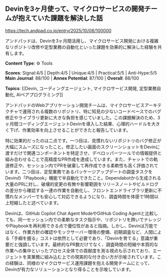## Devinを3ヶ月使って、マイクロサービスの開発チームが抱えていた課題を解決した話

https://tech.andpad.co.jp/entry/2025/10/08/100000

アンドパッドは、Devinを3ヶ月間活用し、マイクロサービス開発における複雑なリポジトリ改修や定型業務の自動化といった課題を効果的に解決した経験を共有します。

**Content Type**: ⚙️ Tools

**Scores**: Signal:4/5 | Depth:4/5 | Unique:4/5 | Practical:5/5 | Anti-Hype:5/5
**Main Journal**: 88/100 | **Annex Potential**: 87/100 | **Overall**: 88/100

**Topics**: [[Devin, コーディングエージェント, マイクロサービス開発, 定型業務自動化, AIペアプログラミング]]

アンドパッドのWebアプリケーション開発チームは、マイクロサービスアーキテクチャで運用される複数のリポジトリ、特に知見の少ないコードベースでのバグ修正やライブラリ更新に大きな負担を感じていました。この課題解決のため、3ヶ月間コーディングエージェントDevinを導入した結果、心理的ハードルを大きく下げ、作業効率を向上させることができたと報告しています。

特に効果的だったのは二点です。一つ目は、見慣れないリポジトリのバグ修正が大幅にスムーズになったこと。修正したい画面のスクリーンショットをDevinに渡すだけで関連コンポーネントを特定させ、デベロッパーツールでの情報提供と組み合わせることで高精度なPR作成を達成しています。また、チャットでの軌道修正や、セッション内でPRを破棄して再作成できる柔軟性も高く評価されています。二つ目は、定型業務であるパッケージアップデートの調査タスクをDevinの「Playbook」機能で半自動化できたこと。Dependabotから生成される大量のPRに対し、破壊的変更の有無や影響範囲をリリースノートやビルドログの差分から確認する一連の作業を自動化し、フロントエンドライブラリ更新に不慣れなメンバーでも安心して対応できるようになり、調査時間を体感で1時間以上短縮したと述べています。

Devinは、GitHub Copilot Chat Agent ModeやGitHub Coding Agentと比較しても、同一セッション内での柔軟なタスク指示や、リポジトリを跨いでナレッジやPlaybookを再利用できる点で優位性があると指摘。しかし、Devinは万能ではなく、作業方針の確認やモックサーバー環境の整備、初期調査など、人間による「手綱を握る」コストは依然として必要であり、「Devinを育てる」意識が重要だと強調しています。最終的なPR数だけでなく、調査時間の短縮や本質的な作業への集中といったプロセス全体での貢献度を測る視点も示されており、エージェントを実業務に組み込む上での現実的な付き合い方が示唆されています。この経験は、同様のマイクロサービス運用課題を抱える開発チームにとって、Devinが有力なソリューションとなり得ることを示唆しています。